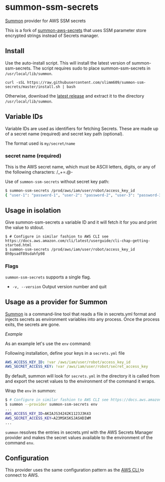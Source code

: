 # summon-ssm-secrets
[Summon](https://github.com/cyberark/summon) provider for AWS SSM secrets

This is a fork of [summon-aws-secrets](https://github.com/cyberark/summon-aws-secrets) that uses SSM parameter store encrypted strings instead of Secrets manager.

## Install
Use the auto-install script. This will install the latest version of summon-ssm-secrets.
The script requires sudo to place summon-ssm-secrets in `/usr/local/lib/summon`.

```
curl -sSL https://raw.githubusercontent.com/slimm609/summon-ssm-secrets/master/install.sh | bash
```

Otherwise, download the [latest release](https://github.com/slimm609/summon-ssm-secrets/releases) and extract it to the directory `/usr/local/lib/summon`.

## Variable IDs
Variable IDs are used as identifiers for fetching Secrets. These are made up of a secret name (required) and secret key path (optional). 

The format used is `my/secret/name`

### secret name (required)
This is the AWS secret name, which must be ASCII letters, digits, or any of the following characters: /_+=.@-


Use of `summon-ssm-secrets` without secret key path:
```bash
$ summon-ssm-secrets /prod/aws/iam/user/robot/access_key_id
{ "user-1": "password-1", "user-2": "password-2", "user-3": "password-3"}
```

## Usage in isolation
Give summon-ssm-secrets a variable ID and it will fetch it for you and print the value to stdout.

```sh-session
$ # Configure in similar fashion to AWS CLI see https://docs.aws.amazon.com/cli/latest/userguide/cli-chap-getting-started.html
$ summon-ssm-secrets /prod/aws/iam/user/robot/access_key_id
8h9psadf89sdahfp98
```

### Flags
`summon-ssm-secrets` supports a single flag.

* `-v, --version` Output version number and quit

## Usage as a provider for Summon
[Summon](https://github.com/cyberark/summon/) is a command-line tool that reads a file in secrets.yml format and injects secrets as environment variables into any process. Once the process exits, the secrets are gone.

*Example*

As an example let's use the `env` command: 

Following installation, define your keys in a `secrets.yml` file

```yml
AWS_ACCESS_KEY_ID: !var /aws/iam/user/robot/access_key_id
AWS_SECRET_ACCESS_KEY: !var /aws/iam/user/robot/secret_access_key
```

By default, summon will look for `secrets.yml` in the directory it is called from and export the secret values to the environment of the command it wraps.

Wrap the `env` in summon:

```sh
$ # Configure in similar fashion to AWS CLI see https://docs.aws.amazon.com/cli/latest/userguide/cli-chap-getting-started.html
$ summon --provider summon-ssm-secrets env
...
AWS_ACCESS_KEY_ID=AKIAJS34242K1123J3K43
AWS_SECRET_ACCESS_KEY=A23MSKSKSJASHDIWM
...
```

`summon` resolves the entries in secrets.yml with the AWS Secrets Manager provider and makes the secret values available to the environment of the command `env`.

## Configuration
This provider uses the same configuration pattern as the [AWS CLI
](https://docs.aws.amazon.com/cli/latest/userguide/cli-chap-getting-started.html) to connect to AWS.
